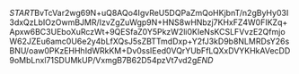$START$BvTcVar2wg69N+uQ8AQo4IgvReU5DQPaZmQoHKjbnT/n2gByHy03I3dxQzLbIOzOwmBJMR/IzvZgZuWgp9N+HNS8wHNbzj7KHxFZ4W0FIKZq+Apxw6BC3UEboXuRczWt+9QESfaZ0Y5PkzW2li0KIeNsKCSLFVvzE2QfmjoW62JZEu6amc0U6e2y4bLfXQsJ5sZBTTmdDxp+Y2fJ3kD9b8NLMRDsY26sBNU/oaw0PKzEHHhIdWRkKM+Dv0ssIEed0VQrYUbFfLQXxDVYKHkAVecDD9oMbLnxl71SDUMkUP/VxmgB7B62D54pzVt7vd2g$END$
